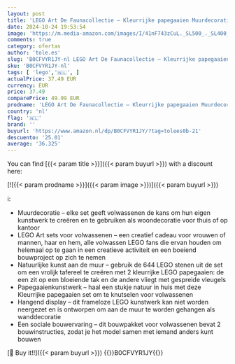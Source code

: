 ```yaml
---
layout: post
title: 'LEGO Art De Faunacollectie – Kleurrijke papegaaien Muurdecoratie Set om te Knutselen voor Volwassenen  Bouwpakket voor Vrouwen en Mannen  Creatief Cadeau voor Haar en Hem 31211'
date: 2024-10-24 19:53:54
image: 'https://m.media-amazon.com/images/I/41nF743zCuL._SL500_._SL400_.jpg'
comments: true
category: ofertas
author: 'tole.es'
slug: 'B0CFVYR1JY-nl LEGO Art De Faunacollectie – Kleurrijke papegaaien...'
sku: 'B0CFVYR1JY-nl'
tags: [ 'lego','🇳🇱', ]
actualPrice: 37.49 EUR
currency: EUR
price: 37.49
comparePrice: 49.99 EUR
prodname: 'LEGO Art De Faunacollectie – Kleurrijke papegaaien Muurdecoratie Set om te Knutselen voor Volwassenen  Bouwpakket voor Vrouwen en Mannen  Creatief Cadeau voor Haar en Hem 31211'
country: 'nl'
flag: '🇳🇱'
brand: ''
buyurl: 'https://www.amazon.nl/dp/B0CFVYR1JY/?tag=tolees0b-21'
descuento: '25.01'
average: '36.325'
---
```


You can find [{{< param title >}}]({{< param buyurl >}}) with a discount here:

[![{{< param prodname >}}]({{< param image >}})]({{< param buyurl >}})

ℹ️:

- Muurdecoratie – elke set geeft volwassenen de kans om hun eigen kunstwerk te creëren en te gebruiken als woondecoratie voor thuis of op kantoor
- LEGO Art sets voor volwassenen – een creatief cadeau voor vrouwen of mannen, haar en hem, alle volwassen LEGO fans die ervan houden om helemaal op te gaan in een creatieve activiteit en een boeiend bouwproject op zich te nemen
- Natuurlijke kunst aan de muur – gebruik de 644 LEGO stenen uit de set om een vrolijk tafereel te creëren met 2 kleurrijke LEGO papegaaien: de een zit op een bloeiende tak en de andere vliegt met gespreide vleugels
- Papegaaienkunstwerk – haal een stukje natuur in huis met deze Kleurrijke papegaaien set om te knutselen voor volwassenen
- Hangend display – dit frameloze LEGO kunstwerk kan niet worden neergezet en is ontworpen om aan de muur te worden gehangen als wanddecoratie
- Een sociale bouwervaring – dit bouwpakket voor volwassenen bevat 2 bouwinstructies, zodat je het model samen met iemand anders kunt bouwen

[🛒 Buy it!!]({{< param buyurl >}})
{{<world>}}B0CFVYR1JY{{</world>}}
